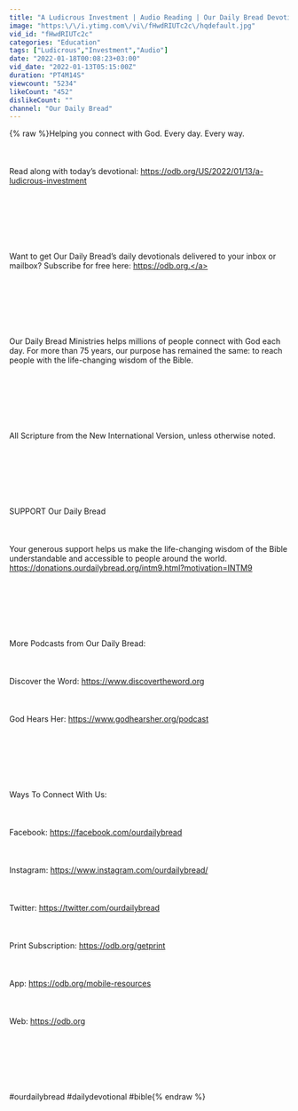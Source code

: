 ```yaml
---
title: "A Ludicrous Investment | Audio Reading | Our Daily Bread Devotional |  January 13, 2022"
image: "https:\/\/i.ytimg.com\/vi\/fHwdRIUTc2c\/hqdefault.jpg"
vid_id: "fHwdRIUTc2c"
categories: "Education"
tags: ["Ludicrous","Investment","Audio"]
date: "2022-01-18T00:08:23+03:00"
vid_date: "2022-01-13T05:15:00Z"
duration: "PT4M14S"
viewcount: "5234"
likeCount: "452"
dislikeCount: ""
channel: "Our Daily Bread"
---
```

{% raw %}Helping you connect with God. Every day. Every way. <br /><br /><br /><br /> Read along with today’s devotional: <a rel="nofollow" target="blank" href="https://odb.org/US/2022/01/13/a-ludicrous-investment">https://odb.org/US/2022/01/13/a-ludicrous-investment</a><br /><br /><br /><br />  <br /><br /><br /><br /> Want to get Our Daily Bread’s daily devotionals delivered to your inbox or mailbox? Subscribe for free here: <a rel="nofollow" target="blank" href="https://odb.org.">https://odb.org.</a> <br /><br /><br /><br />  <br /><br /><br /><br /> Our Daily Bread Ministries helps millions of people connect with God each day. For more than 75 years, our purpose has remained the same: to reach people with the life-changing wisdom of the Bible. <br /><br /><br /><br />  <br /><br /><br /><br /> All Scripture from the New International Version, unless otherwise noted.<br /><br /><br /><br />  <br /><br /><br /><br /> SUPPORT Our Daily Bread<br /><br /><br /><br /> Your generous support helps us make the life-changing wisdom of the Bible understandable and accessible to people around the world.  <a rel="nofollow" target="blank" href="https://donations.ourdailybread.org/intm9.html?motivation=INTM9">https://donations.ourdailybread.org/intm9.html?motivation=INTM9</a> <br /><br /><br /><br />  <br /><br /><br /><br /> More Podcasts from Our Daily Bread:<br /><br /><br /><br /> Discover the Word: <a rel="nofollow" target="blank" href="https://www.discovertheword.org">https://www.discovertheword.org</a> <br /><br /><br /><br /> God Hears Her: <a rel="nofollow" target="blank" href="https://www.godhearsher.org/podcast">https://www.godhearsher.org/podcast</a><br /><br /><br /><br />  <br /><br /><br /><br /> Ways To Connect With Us:<br /><br /><br /><br /> Facebook: <a rel="nofollow" target="blank" href="https://facebook.com/ourdailybread">https://facebook.com/ourdailybread</a> ​<br /><br /><br /><br /> Instagram: <a rel="nofollow" target="blank" href="https://www.instagram.com/ourdailybread/">https://www.instagram.com/ourdailybread/</a> <br /><br /><br /><br /> Twitter: <a rel="nofollow" target="blank" href="https://twitter.com/ourdailybread​">https://twitter.com/ourdailybread​</a> <br /><br /><br /><br /> Print Subscription: <a rel="nofollow" target="blank" href="https://odb.org/getprint​">https://odb.org/getprint​</a> <br /><br /><br /><br /> App: <a rel="nofollow" target="blank" href="https://odb.org/mobile-resources​">https://odb.org/mobile-resources​</a> <br /><br /><br /><br /> Web: <a rel="nofollow" target="blank" href="https://odb.org">https://odb.org</a><br /><br /><br /><br />  <br /><br /><br /><br /> #ourdailybread #dailydevotional #bible{% endraw %}
